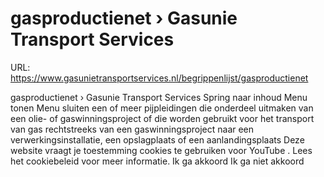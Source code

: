 # gasproductienet › Gasunie Transport Services

URL: https://www.gasunietransportservices.nl/begrippenlijst/gasproductienet

gasproductienet › Gasunie Transport Services
Spring naar inhoud
Menu tonen
Menu sluiten
een of meer pijpleidingen die onderdeel uitmaken van een olie- of gaswinningsproject of die worden gebruikt voor het transport van
gas
rechtstreeks van een gaswinningsproject naar een verwerkingsinstallatie, een opslagplaats of een aanlandingsplaats
Deze website vraagt je toestemming cookies te gebruiken voor
YouTube
. Lees het
cookiebeleid
voor meer informatie.
Ik ga akkoord
Ik ga niet akkoord